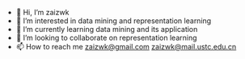 - 👋 Hi, I’m zaizwk
- 👀 I’m interested in data mining and representation learning
- 🌱 I’m currently learning data mining and its application
- 💞️ I’m looking to collaborate on representation learning
- 📫 How to reach me zaizwk@gmail.com zaizwk@mail.ustc.edu.cn

<!---
Zaiz-77/Zaiz-77 is a ✨ special ✨ repository because its `README.md` (this file) appears on your GitHub profile.
You can click the Preview link to take a look at your changes.
--->
